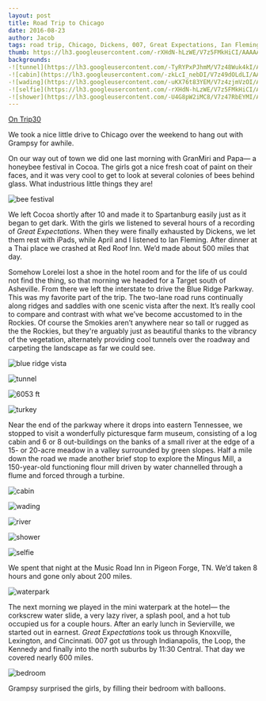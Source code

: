 ```yaml
---
layout: post
title: Road Trip to Chicago
date: 2016-08-23
author: Jacob
tags: road trip, Chicago, Dickens, 007, Great Expectations, Ian Fleming, Blue Ridge Parkway
thumb: https://lh3.googleusercontent.com/-rXHdN-hLzWE/V7z5FMkHiCI/AAAAAAAA4xU/wEwBymtQVLM/s640/blogger-image--658309022.jpg
backgrounds:
-![tunnel](https://lh3.googleusercontent.com/-TyRYPxPJhmM/V7z48Wuk4kI/AAAAAAAA4ww/11JXg_-HOzI/s640/blogger-image-724339662.jpg)
-![cabin](https://lh3.googleusercontent.com/-zkLcI_nebDI/V7z49dOLdLI/AAAAAAAA4w0/Ge4JNQPYt9I/s640/blogger-image--2100434180.jpg)
-![wading](https://lh3.googleusercontent.com/-uKX76t83YEM/V7z4zjmVzOI/AAAAAAAA4wM/3cO5Xm0hnL4/s640/blogger-image--376252837.jpg)
-![selfie](https://lh3.googleusercontent.com/-rXHdN-hLzWE/V7z5FMkHiCI/AAAAAAAA4xU/wEwBymtQVLM/s640/blogger-image--658309022.jpg)
-![shower](https://lh3.googleusercontent.com/-U4G8pW2iMC8/V7z47RbEYMI/AAAAAAAA4ws/M7Xdel3rfeI/s640/blogger-image-687768159.jpg)
---
```


[On Trip30](https://www.trip30.com/shared/0e66f000-bf86-45ee-ae3c-f63e19fc0d49)

We took a nice little drive to Chicago over the weekend to hang out with Grampsy for awhile.  

On our way out of town we did one last morning with GranMiri and Papa— a honeybee festival in Cocoa.  The girls got a nice fresh coat of paint on their faces, and it was very cool to get to look at several colonies of bees behind glass.  What industrious little things they are!  

![bee festival](https://lh3.googleusercontent.com/-8zcqSCijuNo/V7z5GIwpCbI/AAAAAAAA4xY/Ud5oKB6ZOLM/s640/blogger-image--1419092841.jpg)

We left Cocoa shortly after 10 and made it to Spartanburg easily just as it began to get dark.  With the girls we listened to several hours of a recording of _Great Expectations_.  When they were finally exhausted by Dickens, we let them rest with iPads, while April and I listened to Ian Fleming.  After dinner at a Thai place we crashed at Red Roof Inn.   We’d made about 500 miles that day. 

Somehow Lorelei lost a shoe in the hotel room and for the life of us could not find the thing, so that morning we headed for a Target south of Asheville.  From there we left the interstate to drive the Blue Ridge Parkway.  This was my favorite part of the trip.  The two-lane road runs continually along ridges and saddles with one scenic vista after the next.  It’s really cool to compare and contrast with what we’ve become accustomed to in the Rockies.  Of course the Smokies aren’t anywhere near so tall or rugged as the the Rockies, but they're arguably just as beautiful thanks to the vibrancy of the vegetation, alternately providing cool tunnels over the roadway and carpeting the landscape as far we could see.

![blue ridge vista](https://lh3.googleusercontent.com/-Q6khplOQ5cM/V7z42kxSmuI/AAAAAAAA4wY/QkIh_YMckeI/s640/blogger-image--950007922.jpg)

![tunnel](https://lh3.googleusercontent.com/-TyRYPxPJhmM/V7z48Wuk4kI/AAAAAAAA4ww/11JXg_-HOzI/s640/blogger-image-724339662.jpg)

![6053 ft](https://lh3.googleusercontent.com/-rgAJ1mFa2Mk/V7z40tam2fI/AAAAAAAA4wQ/9D_c-Whbau4/s640/blogger-image-654258297.jpg)

![turkey](https://lh3.googleusercontent.com/-r9VsFpK9XP8/V7z46SODShI/AAAAAAAA4wo/3dSGpBmhrIM/s640/blogger-image--2024271902.jpg)

Near the end of the parkway where it drops into eastern Tennessee, we stopped to visit a wonderfully picturesque farm museum, consisting of a log cabin and 6 or 8 out-buildings on the banks of a small river at the edge of a 15- or 20-acre meadow in a valley surrounded by green slopes.  Half a mile down the road we made another brief stop to explore the Mingus Mill, a 150-year-old functioning flour mill driven by water channelled through a flume and forced through a turbine. 

![cabin](https://lh3.googleusercontent.com/-zkLcI_nebDI/V7z49dOLdLI/AAAAAAAA4w0/Ge4JNQPYt9I/s640/blogger-image--2100434180.jpg)

![wading](https://lh3.googleusercontent.com/-uKX76t83YEM/V7z4zjmVzOI/AAAAAAAA4wM/3cO5Xm0hnL4/s640/blogger-image--376252837.jpg)

![river](https://lh3.googleusercontent.com/-A3zfgzbjKwc/V7z5ADQdtCI/AAAAAAAA4xA/ssyS1_3ujVA/s640/blogger-image-714233127.jpg)

![shower](https://lh3.googleusercontent.com/-U4G8pW2iMC8/V7z47RbEYMI/AAAAAAAA4ws/M7Xdel3rfeI/s640/blogger-image-687768159.jpg)

![selfie](https://lh3.googleusercontent.com/-rXHdN-hLzWE/V7z5FMkHiCI/AAAAAAAA4xU/wEwBymtQVLM/s640/blogger-image--658309022.jpg)

We spent that night at the Music Road Inn in Pigeon Forge, TN.  We’d taken 8 hours and gone only about 200 miles.

![waterpark](https://lh3.googleusercontent.com/-oW6xWGqDbhE/V7z45rS2isI/AAAAAAAA4wk/WQXD1dVC48A/s640/blogger-image-70505883.jpg)

The next morning we played in the mini waterpark at the hotel— the corkscrew water slide, a very lazy river, a splash pool, and a hot tub occupied us for a couple hours. After an early lunch in Sevierville, we started out in earnest. _Great Expectations_ took us through Knoxville, Lexington, and Cincinnati.  007 got us through Indianapolis, the Loop, the Kennedy and finally into the north suburbs by 11:30 Central.  That day we covered nearly 600 miles.

![bedroom](https://lh3.googleusercontent.com/-hU_ZStYH3gY/V7z44pQWMqI/AAAAAAAA4wg/VYgSaz11ZlQ/s640/blogger-image--593677048.jpg)

Grampsy surprised the girls, by filling their bedroom with balloons. 
